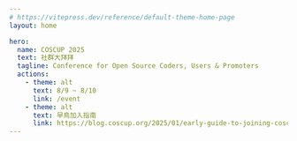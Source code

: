 ```yaml
---
# https://vitepress.dev/reference/default-theme-home-page
layout: home

hero:
  name: COSCUP 2025
  text: 社群大拜拜
  tagline: Conference for Open Source Coders, Users & Promoters
  actions:
    - theme: alt
      text: 8/9 ~ 8/10
      link: /event
    - theme: alt
      text: 早鳥加入指南
      link: https://blog.coscup.org/2025/01/early-guide-to-joining-coscup-2025.html?m=1
---
```

